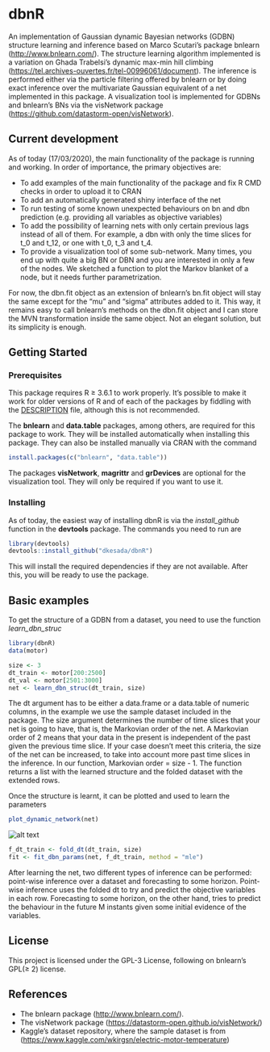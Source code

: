 
<!-- README.md is generated from README.Rmd. Please edit that file -->

# dbnR

An implementation of Gaussian dynamic Bayesian networks (GDBN) structure
learning and inference based on Marco Scutari’s package bnlearn
(<http://www.bnlearn.com/>). The structure learning algorithm
implemented is a variation on Ghada Trabelsi’s dynamic max-min hill
climbing (<https://tel.archives-ouvertes.fr/tel-00996061/document>). The
inference is performed either via the particle filtering offered by
bnlearn or by doing exact inference over the multivariate Gaussian
equivalent of a net implemented in this package. A visualization tool is
implemented for GDBNs and bnlearn’s BNs via the visNetwork package
(<https://github.com/datastorm-open/visNetwork>).

## Current development

As of today (17/03/2020), the main functionality of the package is
running and working. In order of importance, the primary objectives are:

  - To add examples of the main functionality of the package and fix R
    CMD checks in order to upload it to CRAN
  - To add an automatically generated shiny interface of the net
  - To run testing of some known unexpected behaviours on bn and dbn
    prediction (e.g. providing all variables as objective variables)
  - To add the possibility of learning nets with only certain previous
    lags instead of all of them. For example, a dbn with only the time
    slices for t\_0 and t\_12, or one with t\_0, t\_3 and t\_4.
  - To provide a visualization tool of some sub-network. Many times, you
    end up with quite a big BN or DBN and you are interested in only a
    few of the nodes. We sketched a function to plot the Markov blanket
    of a node, but it needs further parametrization.

For now, the dbn.fit object as an extension of bnlearn’s bn.fit object
will stay the same except for the “mu” and “sigma” attributes added to
it. This way, it remains easy to call bnlearn’s methods on the dbn.fit
object and I can store the MVN transformation inside the same object.
Not an elegant solution, but its simplicity is enough.

## Getting Started

### Prerequisites

This package requires R ≥ 3.6.1 to work properly. It’s possible to make
it work for older versions of R and of each of the packages by fiddling
with the [DESCRIPTION](DESCRIPTION) file, although this is not
recommended.

The **bnlearn** and **data.table** packages, among others, are required
for this package to work. They will be installed automatically when
installing this package. They can also be installed manually via CRAN
with the command

``` r
install.packages(c("bnlearn", "data.table"))
```

The packages **visNetwork**, **magrittr** and **grDevices** are optional
for the visualization tool. They will only be required if you want to
use it.

### Installing

As of today, the easiest way of installing dbnR is via the
*install\_github* function in the **devtools** package. The commands you
need to run are

``` r
library(devtools)
devtools::install_github("dkesada/dbnR")
```

This will install the required dependencies if they are not available.
After this, you will be ready to use the package.

## Basic examples

To get the structure of a GDBN from a dataset, you need to use the
function *learn\_dbn\_struc*

``` r
library(dbnR)
data(motor)

size <- 3
dt_train <- motor[200:2500]
dt_val <- motor[2501:3000]
net <- learn_dbn_struc(dt_train, size)
```

The dt argument has to be either a data.frame or a data.table of numeric
columns, in the example we use the sample dataset included in the
package. The size argument determines the number of time slices that
your net is going to have, that is, the Markovian order of the net. A
Markovian order of 2 means that your data in the present is independent
of the past given the previous time slice. If your case doesn’t meet
this criteria, the size of the net can be increased, to take into
account more past time slices in the inference. In our function,
Markovian order = size - 1. The function returns a list with the learned
structure and the folded dataset with the extended rows.

Once the structure is learnt, it can be plotted and used to learn the
parameters

``` r
plot_dynamic_network(net)
```

![alt
text](https://raw.githubusercontent.com/dkesada/dbnR/master/media/dbn_plot.png)

``` r
f_dt_train <- fold_dt(dt_train, size)
fit <- fit_dbn_params(net, f_dt_train, method = "mle")
```

After learning the net, two different types of inference can be
performed: point-wise inference over a dataset and forecasting to some
horizon. Point-wise inference uses the folded dt to try and predict the
objective variables in each row. Forecasting to some horizon, on the
other hand, tries to predict the behaviour in the future M instants
given some initial evidence of the variables.

## License

This project is licensed under the GPL-3 License, following on bnlearn’s
GPL(≥ 2) license.

## References

  - The bnlearn package (<http://www.bnlearn.com/>).
  - The visNetwork package
    (<https://datastorm-open.github.io/visNetwork/>)
  - Kaggle’s dataset repository, where the sample dataset is from
    (<https://www.kaggle.com/wkirgsn/electric-motor-temperature>)
